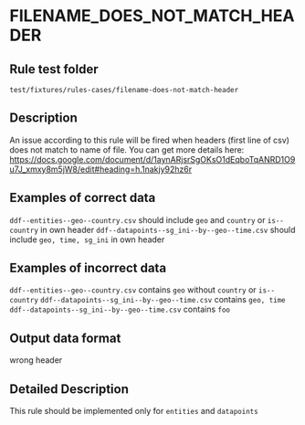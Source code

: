 # FILENAME_DOES_NOT_MATCH_HEADER

## Rule test folder 

`test/fixtures/rules-cases/filename-does-not-match-header`

## Description

An issue according to this rule will be fired when headers (first line of csv) does not match to name of file. You can get more details here: https://docs.google.com/document/d/1aynARjsrSgOKsO1dEqboTqANRD1O9u7J_xmxy8m5jW8/edit#heading=h.1nakjy92hz6r

## Examples of correct data

`ddf--entities--geo--country.csv` should include `geo` and `country` or `is--country`  in own header
`ddf--datapoints--sg_ini--by--geo--time.csv` should include `geo, time, sg_ini` in own header

## Examples of incorrect data

`ddf--entities--geo--country.csv` contains `geo` without `country` or `is--country`
`ddf--datapoints--sg_ini--by--geo--time.csv` contains `geo, time`
`ddf--datapoints--sg_ini--by--geo--time.csv` contains `foo`

## Output data format

wrong header

## Detailed Description

This rule should be implemented only for `entities` and `datapoints`
